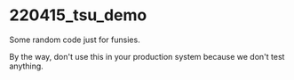 # 220415_tsu_demo
Some random code just for funsies.

By the way, don't use this in your production system because we don't test anything.

